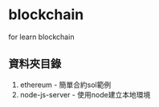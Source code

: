 # blockchain
for learn blockchain

## 資料夾目錄
1. ethereum - 簡單合約sol範例
2. node-js-server - 使用node建立本地環境